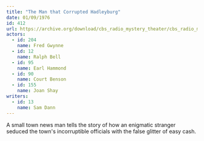 ```yaml
---
title: "The Man that Corrupted Hadleyburg"
date: 01/09/1976
id: 412
url: https://archive.org/download/cbs_radio_mystery_theater/cbs_radio_mystery_theater-0401-0450.zip/cbs_radio_mystery_theater-0401-0450%2Fcbsrmt_0412_the_man_that_corrupted_hadleyburg.mp3
actors:  
  - id: 204
    name: Fred Gwynne  
  - id: 12
    name: Ralph Bell  
  - id: 95
    name: Earl Hammond  
  - id: 90
    name: Court Benson  
  - id: 155
    name: Joan Shay
writers:  
  - id: 13
    name: Sam Dann
---
```

A small town news man tells the story of how an enigmatic stranger seduced the town's incorruptible officials with the false glitter of easy cash.
